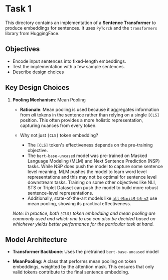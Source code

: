 # Task 1

This directory contains an implementation of a **Sentence Transformer** to produce embeddings for sentences. It uses `PyTorch` and the `transformers` library from HuggingFace.

## Objectives 
- Encode input sentences into fixed-length embeddings.  
- Test the implementation with a few sample sentences.
- Describe design choices

## Key Design Choices

1. **Pooling Mechanism**: Mean Pooling
    - **Rationale**: Mean pooling is used because it aggregates information from *all* tokens in the sentence rather than relying on a single `[CLS]` position. This often provides a more holistic representation, capturing nuances from every token. 

    - Why not just `[CLS]` token embedding?
        - The `[CLS]` token's effectiveness depends on the pre-training objective.  
        - The `bert-base-uncased` model was pre-trained on Masked Language Modeling (MLM) and Next Sentence Prediction (NSP) tasks. While NSP does push the model to capture some sentence level meaning, MLM pushes the model to learn word level representations and this may not be optimal for sentence level downstream tasks. Training on some other objectives like NLI, STS or Triplet Dataset can push the model to build more robust sentence-level representations.
        - Additionally, state-of-the-art models like [`all-MiniLM-L6-v2`](https://huggingface.co/sentence-transformers/all-MiniLM-L6-v2) use mean pooling, showing its practical effectiveness.

   _Note: In practice, both `[CLS]` token embedding and mean pooling are commonly used and which one to use can also be decided based on whichever yields better performance for the particular task at hand._

## Model Architecture

- **Transformer Backbone**: Uses the pretrained `bert-base-uncased` model
  
- **MeanPooling**: A class that performs mean pooling on token embeddings, weighted by the attention mask. This ensures that only valid tokens contribute to the final sentence embedding.